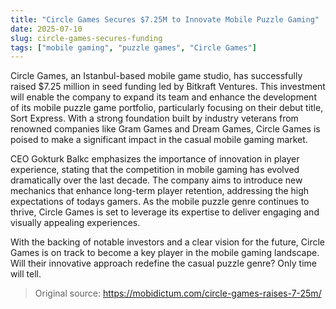 ```yaml
---
title: "Circle Games Secures $7.25M to Innovate Mobile Puzzle Gaming"
date: 2025-07-10
slug: circle-games-secures-funding
tags: ["mobile gaming", "puzzle games", "Circle Games"]
---
```

Circle Games, an Istanbul-based mobile game studio, has successfully raised $7.25 million in seed funding led by Bitkraft Ventures. This investment will enable the company to expand its team and enhance the development of its mobile puzzle game portfolio, particularly focusing on their debut title, Sort Express. With a strong foundation built by industry veterans from renowned companies like Gram Games and Dream Games, Circle Games is poised to make a significant impact in the casual mobile gaming market.

CEO Gokturk Balkc emphasizes the importance of innovation in player experience, stating that the competition in mobile gaming has evolved dramatically over the last decade. The company aims to introduce new mechanics that enhance long-term player retention, addressing the high expectations of todays gamers. As the mobile puzzle genre continues to thrive, Circle Games is set to leverage its expertise to deliver engaging and visually appealing experiences.

With the backing of notable investors and a clear vision for the future, Circle Games is on track to become a key player in the mobile gaming landscape. Will their innovative approach redefine the casual puzzle genre? Only time will tell.
> Original source: https://mobidictum.com/circle-games-raises-7-25m/
